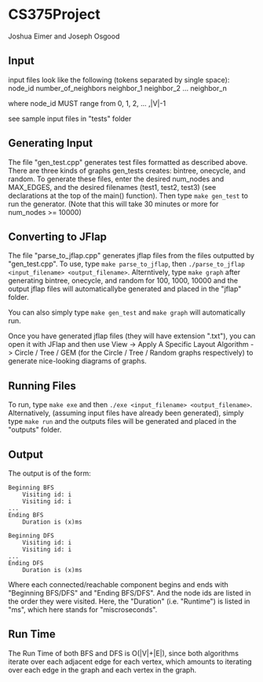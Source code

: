 # CS375Project

Joshua Eimer and Joseph Osgood

## Input  
input files look like the following (tokens separated by single space):  
node_id number_of_neighbors neighbor_1 neighbor_2 ... neighbor_n

where node_id MUST range from 0, 1, 2, ... ,|V|-1  

see sample input files in "tests" folder  

## Generating Input  

The file "gen_test.cpp" generates test files formatted as described above. 
There are three kinds of graphs gen_tests creates: bintree, onecycle, and random. 
To generate these files, enter the desired num_nodes and MAX_EDGES, and the desired filenames (test1, test2, test3) (see declarations at the top of the main() function). 
Then type `make gen_test` to run the generator. 
(Note that this will take 30 minutes or more for num_nodes >= 10000)  

## Converting to JFlap  

The file "parse_to_jflap.cpp" generates jflap files from the files outputted by "gen_test.cpp". 
To use, type `make parse_to_jflap`, then `./parse_to_jflap <input_filename> <output_filename>`. 
Alterntively, type `make graph` after generating bintree, onecycle, and random for 100, 1000, 10000 and the output jflap files will automaticallybe generated and placed in the "jflap" folder.  

You can also simply type `make gen_test` and `make graph` will automatically run.  

Once you have generated jflap files (they will have extension ".txt"), you can open it with JFlap and then use View -> Apply A Specific Layout Algorithm -> Circle / Tree / GEM (for the Circle / Tree / Random graphs respectively) to generate nice-looking diagrams of graphs.

## Running Files  

To run, type `make exe` and then `./exe <input_filename> <output_filename>`. 
Alternatively, (assuming input files have already been generated), simply type `make run` and the outputs files will be generated and placed in the "outputs" folder. 

## Output 
The output is of the form: 
```
Beginning BFS
	Visiting id: i
	Visiting id: i
...
Ending BFS
	Duration is (x)ms  

Beginning DFS
	Visiting id: i
	Visiting id: i
...
Ending DFS
	Duration is (x)ms
```
Where each connected/reachable component begins and ends with "Beginning BFS/DFS" and "Ending BFS/DFS". 
And the node ids are listed in the order they were visited.
Here, the "Duration" (i.e. "Runtime") is listed in "ms", which here stands for "miscroseconds". 

## Run Time  
The Run Time of both BFS and DFS is O(|V|+|E|), since both algorithms iterate over each adjacent edge for each vertex, which amounts to iterating over each edge in the graph and each vertex in the graph.
